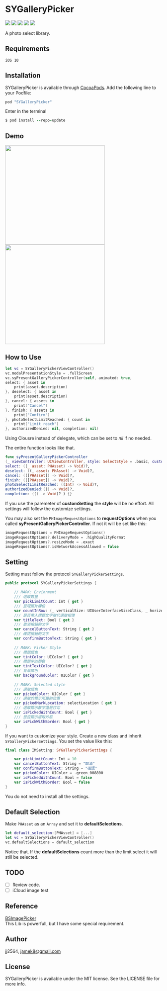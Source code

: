 # SYGalleryPicker

<p align="left">
<a><img src="https://img.shields.io/badge/language-swift-orange.svg"></a>
<a href="https://travis-ci.org/jj2564/SYGalleryPicker"><img src="https://img.shields.io/travis/jj2564/SYGalleryPicker.svg?style=flat"></a>
<a href="https://cocoapods.org/pods/SYGalleryPicker"><img src="https://img.shields.io/cocoapods/v/SYGalleryPicker.svg?style=flat"></a>
<a href="https://cocoapods.org/pods/SYGalleryPicker"><img src="https://img.shields.io/cocoapods/l/SYGalleryPicker.svg?style=flat"></a>
<a href="https://cocoapods.org/pods/SYGalleryPicker"><img src="https://img.shields.io/cocoapods/p/SYGalleryPicker.svg?style=flat"></a>
</p>

A photo select library.

## Requirements
`iOS 10`

## Installation
SYGalleryPicker is available through [CocoaPods](https://cocoapods.org/). 
Add the following line to your Podfile:

```ruby
pod "SYGalleryPicker"
```

Enter in the terminal

```ruby
$ pod install --repo-update
```

## Demo
<img src="screenshots/basic_style.png" width="320"> <img src="screenshots/album_switch.png" width="320">

## How to Use
```swift
let vc = SYGalleryPickerViewController()
vc.modalPresentationStyle = .fullScreen
vc.syPresentGalleryPickerController(self, animated: true,
select: { asset in
    print(asset.description)
}, deselect: { asset in
    print(asset.description)
}, cancel: { assets in
    print("Cancel")
}, finish: { assets in
    print("Confirm")
}, photoSelectLimitReached: { count in
    print("Limit reach")
}, authorizedDenied: nil, completion: nil)
```
Using Clousre instead of delegate, which can be set to *nil* if no needed.

The entire function looks like that.
```swift
func syPresentGalleryPickerController
(_ viewController: UIViewController, style: SelectStyle = .basic, customSetting:SYGalleryPickerSettings? = nil , requestOptions: PHImageRequestOptions? = nil, animated: Bool,
select: ((_ asset: PHAsset) -> Void)?,
deselect: ((_ asset: PHAsset) -> Void)?,
cancel: (([PHAsset]) -> Void)?,
finish: (([PHAsset]) -> Void)?,
photoSelectLimitReached: ((Int) -> Void)?,
authorizedDenied:(() -> Void)?,
completion: (() -> Void)? ) {}
```
If you use the paremeter of **customSetting** the **style** will be no effort. All settings will follow the customize settings.

You may also set the `PHImageRequestOptions` to **requestOptions** when you called **syPresentGalleryPickerController**. If not it will be set like this:
```swift
imageRequestOptions = PHImageRequestOptions()
imageRequestOptions?.deliveryMode = .highQualityFormat
imageRequestOptions?.resizeMode = .exact
imageRequestOptions?.isNetworkAccessAllowed = false
```


## Setting
Setting must follow the protocol `SYGalleryPickerSettings`.

```swift
public protocol SYGalleryPickerSettings {

    // MARK: Enviorment
    /// 選取數量
    var pickLimitCount: Int { get }
    /// 呈現照片欄位
    var countInRow: (_ verticalSize: UIUserInterfaceSizeClass, _ horizontalSize: UIUserInterfaceSizeClass) -> Int { get }
    /// 是否帶入標題文字取代選取相簿
    var titleText: Bool { get }
    /// 取消按鈕的文字
    var cancelButtonText: String { get }
    /// 確認按鈕的文字
    var confirmButtonText: String { get }
    
    // MARK: Picker Style
    /// 標題顏色
    var tintColor: UIColor? { get }
    /// 標題字的顏色
    var tintTextColor: UIColor? { get }
    /// 背景顏色
    var backgroundColor: UIColor { get }
    
    // MARK: Selected style
    /// 選取顏色
    var pickedColor: UIColor { get }
    /// 選取的標示所屬的位置
    var pickedMarkLocation: selectLocation { get }
    /// 選取顯示數字還是打勾
    var isPickedWithCount: Bool { get }
    /// 是否顯示選取外框
    var isPickWithBorder: Bool { get }
}
```
If you want to customize your style. Create a new class and inherit `SYGalleryPickerSettings`.
You set the value like this:

```swift
final class IMSetting: SYGalleryPickerSettings {

    var pickLimitCount: Int = 10
    var cancelButtonText: String = "取消"
    var confirmButtonText: String = "確認"
    var pickedColor: UIColor = .green_008800
    var isPickedWithCount: Bool = false
    var isPickWithBorder: Bool = false
}
```

You do not need to install all the settings.

## Default Selection
Make `PHAsset` as an `Array` and set it to **defaultSelections**.

 ```swift
 let default_selection:[PHAsset] = [...]
 let vc = SYGalleryPickerViewController()
 vc.defaultSelections = default_selection
 ```
 
Notice that. If the **defaultSelections** count more than the limit select it will still be selected.

## TODO
- [ ] Review code.
- [ ] iCloud image test

## Reference
[BSImagePicker](https://github.com/mikaoj/BSImagePicker)   
This Lib is powerfull, but I have some special requirement. 

## Author
jj2564, jamek8@gmail.com

## License
SYGalleryPicker is available under the MIT license. See the LICENSE file for more info.
